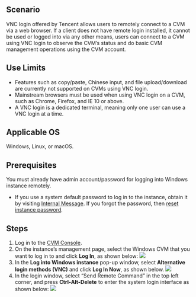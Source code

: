 ## Scenario

VNC login offered by Tencent allows users to remotely connect to a CVM via a web browser. If a client does not have remote login installed, it cannot be used or logged into via any other means, users can connect to a CVM using VNC login to observe the CVM’s status and do basic CVM management operations using the CVM account.

## Use Limits

- Features such as copy/paste, Chinese input, and file upload/download are currently not supported on CVMs using VNC login.
- Mainstream browsers must be used when using VNC login on a CVM, such as Chrome, Firefox, and IE 10 or above.
- A VNC login is a dedicated terminal, meaning only one user can use a VNC login at a time.

## Applicable OS

Windows, Linux, or macOS.

## Prerequisites

You must already have admin account/password for logging into Windows instance remotely.
- If you use a system default password to log in to the instance, obtain it by visiting [Internal Message](https://console.cloud.tencent.com/message).
If you forgot the password, then [reset instance password](http://intl.cloud.tencent.com/document/product/213/16566).

## Steps

1. Log in to the [CVM Console](https://console.cloud.tencent.com/cvm/index).
2. On the instance’s management page, select the Windows CVM that you want to log in to and click **Log In**, as shown below:
![](https://main.qcloudimg.com/raw/e7b1192332a116edca67425a301236be.png)
3. In the **Log into Windows instance** pop-up window, select **Alternative login methods (VNC)** and click **Log In Now**, as shown below.
![](https://main.qcloudimg.com/raw/9f964c1ebdec90f7e371b42340e13662.png)
4. In the login window, select “Send Remote Command” in the top left corner, and press **Ctrl-Alt-Delete** to enter the system login interface as shown below:
![](https://main.qcloudimg.com/raw/c07755c1e0d0040e2ecb87f048b8be1b.png)



